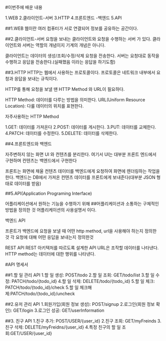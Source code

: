 #이번주에 배운 내용

1.WEB
2.클라이언트-서버
3.HTTP
4.프론트엔드 -백엔드
5.API

##1.WEB
웹이란 여러 컴퓨터가 서로 연결되어 정보를 공유하는 공간이다.

##2.클라이언트-서버
요청을 보내는 클라이언트와 요청을 수행하는 서버 가 있다.
클라이언트와 서버는 역할의 개념이지 기계의 개념은 아니다.

클라이언트는 데이터의 생성/조회/수정/삭제 요청을 전송한다.
서버는 요청대로 동작을 수행하고 응답을 전송한다.(실패했음 이라는 응답을 하기도함)

##3.HTTP
HTTP는 웹에서 사용하는 프로토콜이다.
프로토콜은 네트워크 내부에서 요청과 응답을 보내는 규칙이다.

HTTP를 통해 요청을 보낼 땐 HTTP Method 와 URL이 필요하다.

HTTP Method: 데이터를 다루는 방법을 의미한다.
URL(Uniform Resource Location): 다룰 데이터의 위치를 표현한다.

자주사용하는 HTTP Method

1.GET: 데이터를 가져온다
2.POST: 데이터를 게시한다.
3.PUT: 데이터를 교체한다.
4.PATCH: 데이터를 수정한다.
5.DELETE: 데이터를 삭제한다.

##4.프론트엔드와 백엔드

자주변하지 않는 화면 UI 와 컨텐츠를 분리한다.
여기서 UI는 대부분 프론트 엔드에서 구현하며 컨텐츠는 백엔드에서 구현한다

프론트는 화면에 채울 컨텐츠 데이터를 백엔드에게 요청하여 화면에 렌더링하는 작업을 한다.
백엔드는 DB에서 가져온 컨텐츠 데이터를 프론트에게 보내준다(대부분 JSON 형태로 데이터를 받음)

##5.API(Application Programing Interface)

어플리케이션에서 원하는 기능을 수행하기 위해 
##어플리케이션과 소통하는 구체적인 방법을 정의한 것
어플리케이션의 사용설명서 이다.

백엔드 API

프론트가 백엔드에 요청을 보낼 때
어떤 http method, url을 사용해야 하는지 정의한 것
각 요청에 대해 어떤 응답을 보내는지 정의한것

REST API
REST 아키텍처를 따르도록 설계한 API
URL은 조작할 데이터를 나타낸다.
HTTP method는 데이터에 대한 행위를 나타낸다.


#API 명세서

##1.할 일 관리 API
1.할 일 생성: POST/todo
2.할 일 조회: GET/todo/list
3.할 일 수정: PATCH/todo/{todo_id}
4.할 일 삭제: DELETE/todo/{todo_id}
5.할 일 체크: PATCH/todo/{todo_id}/check
5.할 일 체크해제:PATCH/todo/{todo_id}/uncheck

##2.유저 관리 API
1.회원가입(회원 정보 생성): POST/signup
2.로그인(회원 정보 확인): GET/login
3.로그인 성공: GET/userInformation

##3. 친구 API
1.친구 추가: POST/USER/{user_id}
2.친구 조회: GET/myFreinds
3.친구 삭제: DELETE/myFreidns/{user_id}
4.특정 친구의 할 일 조회:GET/USER/{user_id}


